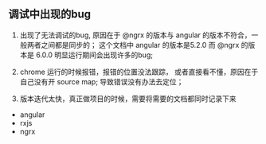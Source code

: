 ## 调试中出现的bug

1. 出现了无法调试的bug, 原因在于 @ngrx 的版本与 angular 的版本不符合，一般两者之间都是同步的； 这个文档中 angular 的版本是5.2.0 而 @ngrx 的版本是 6.0.0 明显运行期间会出现许多的bug;

2. chrome 运行的时候报错，报错的位置没法跟踪， 或者直接看不懂，原因在于自己没有开 source map; 导致错误没有办法去定位；

3. 版本迭代太快，真正做项目的时候，需要将需要的文档都同时记录下来 

* angular
* rxjs
* ngrx

